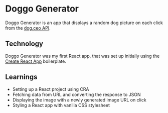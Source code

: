 # Doggo Generator

Doggo Generator is an app that displays a random dog picture on each click from the [dog.ceo API](https://dog.ceo/api/breeds/image/random).

## Technology

Doggo Generator was my first React app, that was set up initially using the [Create React App](https://github.com/facebook/create-react-app) boilerplate.

## Learnings
- Setting up a React project using CRA
- Fetching data from URL and converting the response to JSON
- Displaying the image with a newly generated image URL on click
- Styling a React app with vanilla CSS stylesheet
